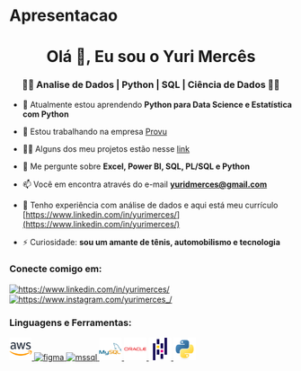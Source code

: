 # Apresentacao
<h1 align="center">Olá 👋, Eu sou o Yuri Mercês</h1>
<h3 align="center">👨‍💻 Analise de Dados | Python | SQL | Ciência de Dados 👨‍💻</h3>

- 🌱 Atualmente estou aprendendo **Python para Data Science e Estatística com Python**

- 👯 Estou trabalhando na empresa [Provu](https://www.linkedin.com/company/provu/)

- 👨‍💻 Alguns dos meu projetos estão nesse [link](https://bit.ly/3wxLGYM)

- 💬 Me pergunte sobre **Excel, Power BI, SQL, PL/SQL e Python**

- 📫 Você em encontra através do e-mail **yuridmerces@gmail.com**

- 📄 Tenho experiência com análise de dados e aqui está meu currículo [https://www.linkedin.com/in/yurimerces/](https://www.linkedin.com/in/yurimerces/)

- ⚡ Curiosidade: **sou um amante de tênis, automobilismo e tecnologia**

<h3 align="left">Conecte comigo em:</h3>
<p align="left">
<a href="https://linkedin.com/in/https://www.linkedin.com/in/yurimerces/" target="blank"><img align="center" src="https://raw.githubusercontent.com/rahuldkjain/github-profile-readme-generator/master/src/images/icons/Social/linked-in-alt.svg" alt="https://www.linkedin.com/in/yurimerces/" height="30" width="40" /></a>
<a href="https://instagram.com/https://www.instagram.com/yurimerces_/" target="blank"><img align="center" src="https://raw.githubusercontent.com/rahuldkjain/github-profile-readme-generator/master/src/images/icons/Social/instagram.svg" alt="https://www.instagram.com/yurimerces_/" height="30" width="40" /></a>
</p>

<h3 align="left">Linguagens e Ferramentas:</h3>
<p align="left"> <a href="https://aws.amazon.com" target="_blank" rel="noreferrer"> <img src="https://raw.githubusercontent.com/devicons/devicon/master/icons/amazonwebservices/amazonwebservices-original-wordmark.svg" alt="aws" width="40" height="40"/> </a> <a href="https://www.figma.com/" target="_blank" rel="noreferrer"> <img src="https://www.vectorlogo.zone/logos/figma/figma-icon.svg" alt="figma" width="40" height="40"/> </a> <a href="https://www.microsoft.com/en-us/sql-server" target="_blank" rel="noreferrer"> <img src="https://www.svgrepo.com/show/303229/microsoft-sql-server-logo.svg" alt="mssql" width="40" height="40"/> </a> <a href="https://www.mysql.com/" target="_blank" rel="noreferrer"> <img src="https://raw.githubusercontent.com/devicons/devicon/master/icons/mysql/mysql-original-wordmark.svg" alt="mysql" width="40" height="40"/> </a> <a href="https://www.oracle.com/" target="_blank" rel="noreferrer"> <img src="https://raw.githubusercontent.com/devicons/devicon/master/icons/oracle/oracle-original.svg" alt="oracle" width="40" height="40"/> </a> <a href="https://pandas.pydata.org/" target="_blank" rel="noreferrer"> <img src="https://raw.githubusercontent.com/devicons/devicon/2ae2a900d2f041da66e950e4d48052658d850630/icons/pandas/pandas-original.svg" alt="pandas" width="40" height="40"/> </a> <a href="https://www.python.org" target="_blank" rel="noreferrer"> <img src="https://raw.githubusercontent.com/devicons/devicon/master/icons/python/python-original.svg" alt="python" width="40" height="40"/> </a> </p>
